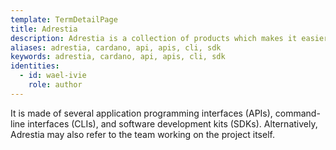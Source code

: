 ```yaml
---
template: TermDetailPage
title: Adrestia
description: Adrestia is a collection of products which makes it easier to integrate with [Cardano](/en/terms/cardano).
aliases: adrestia, cardano, api, apis, cli, sdk
keywords: adrestia, cardano, api, apis, cli, sdk
identities:
  - id: wael-ivie
    role: author
---
```


It is made of several application programming interfaces (APIs), command-line interfaces (CLIs), and software development kits (SDKs). Alternatively, Adrestia may also refer to the team working on the project itself.
